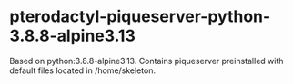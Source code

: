 # pterodactyl-piqueserver-python-3.8.8-alpine3.13

Based on python:3.8.8-alpine3.13. Contains piqueserver preinstalled with default files located in /home/skeleton.
